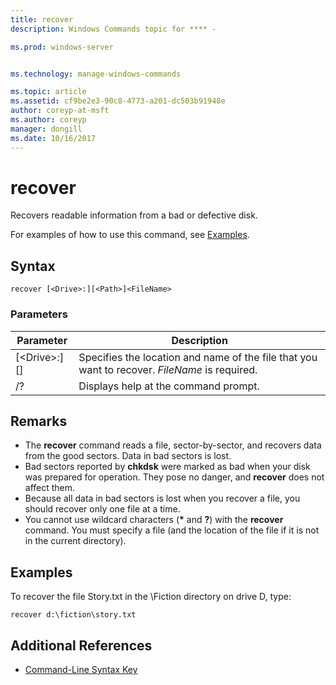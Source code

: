 ```yaml
---
title: recover
description: Windows Commands topic for **** - 

ms.prod: windows-server


ms.technology: manage-windows-commands

ms.topic: article
ms.assetid: cf9be2e3-90c8-4773-a201-dc503b91948e
author: coreyp-at-msft
ms.author: coreyp
manager: dongill
ms.date: 10/16/2017
---
```


# recover



Recovers readable information from a bad or defective disk.

For examples of how to use this command, see [Examples](#BKMK_examples).

## Syntax

```
recover [<Drive>:][<Path>]<FileName>
```

### Parameters

|           Parameter           |                                          Description                                          |
|-------------------------------|-----------------------------------------------------------------------------------------------|
| [\<Drive>:][<Path>]<FileName> | Specifies the location and name of the file that you want to recover. *FileName* is required. |
|              /?               |                             Displays help at the command prompt.                              |

## Remarks

-   The **recover** command reads a file, sector-by-sector, and recovers data from the good sectors. Data in bad sectors is lost.
-   Bad sectors reported by **chkdsk** were marked as bad when your disk was prepared for operation. They pose no danger, and **recover** does not affect them.
-   Because all data in bad sectors is lost when you recover a file, you should recover only one file at a time.
-   You cannot use wildcard characters (**&#42;** and **?**) with the **recover** command. You must specify a file (and the location of the file if it is not in the current directory).

## <a name=BKMK_examples></a>Examples

To recover the file Story.txt in the \Fiction directory on drive D, type:
```
recover d:\fiction\story.txt 
```

## Additional References

- [Command-Line Syntax Key](command-line-syntax-key.md)